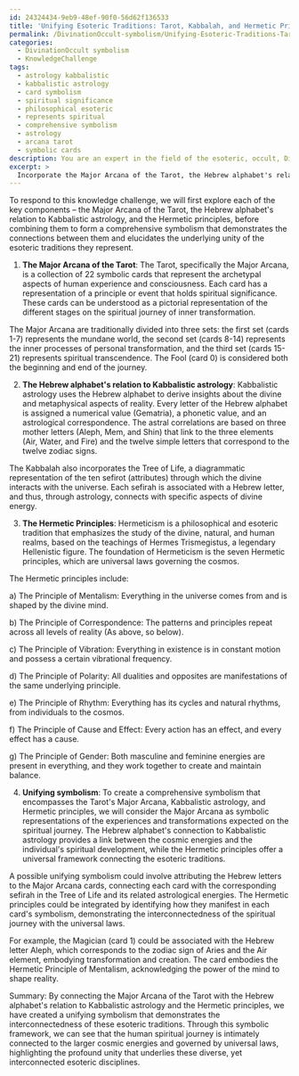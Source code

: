 ```yaml
---
id: 24324434-9eb9-48ef-90f0-56d62f136533
title: 'Unifying Esoteric Traditions: Tarot, Kabbalah, and Hermetic Principles'
permalink: /DivinationOccult-symbolism/Unifying-Esoteric-Traditions-Tarot-Kabbalah-and-Hermetic-Principles/
categories:
  - DivinationOccult symbolism
  - KnowledgeChallenge
tags:
  - astrology kabbalistic
  - kabbalistic astrology
  - card symbolism
  - spiritual significance
  - philosophical esoteric
  - represents spiritual
  - comprehensive symbolism
  - astrology
  - arcana tarot
  - symbolic cards
description: You are an expert in the field of the esoteric, occult, DivinationOccult symbolism and Education. You are a writer of tests, challenges, books and deep knowledge on DivinationOccult symbolism for initiates and students to gain deep insights and understanding from. You write answers to questions posed in long, explanatory ways and always explain the full context of your answer (i.e., related concepts, formulas, examples, or history), as well as the step-by-step thinking process you take to answer the challenges. Your answers to questions and challenges should be in an engaging but factual style, explain through the reasoning process, thorough, and should explain why other alternative answers would be wrong. Summarize the key themes, ideas, and conclusions at the end.
excerpt: > 
  Incorporate the Major Arcana of the Tarot, the Hebrew alphabet's relation to Kabbalistic astrology, and the Hermetic principles into a single comprehensive symbolism that demonstrates the connections between them and elucidates the underlying unity of the esoteric traditions they represent.
---
```

To respond to this knowledge challenge, we will first explore each of the key components – the Major Arcana of the Tarot, the Hebrew alphabet's relation to Kabbalistic astrology, and the Hermetic principles, before combining them to form a comprehensive symbolism that demonstrates the connections between them and elucidates the underlying unity of the esoteric traditions they represent.

1. **The Major Arcana of the Tarot**:
The Tarot, specifically the Major Arcana, is a collection of 22 symbolic cards that represent the archetypal aspects of human experience and consciousness. Each card has a representation of a principle or event that holds spiritual significance. These cards can be understood as a pictorial representation of the different stages on the spiritual journey of inner transformation.

The Major Arcana are traditionally divided into three sets: the first set (cards 1-7) represents the mundane world, the second set (cards 8-14) represents the inner processes of personal transformation, and the third set (cards 15-21) represents spiritual transcendence. The Fool (card 0) is considered both the beginning and end of the journey.

2. **The Hebrew alphabet's relation to Kabbalistic astrology**:
Kabbalistic astrology uses the Hebrew alphabet to derive insights about the divine and metaphysical aspects of reality. Every letter of the Hebrew alphabet is assigned a numerical value (Gematria), a phonetic value, and an astrological correspondence. The astral correlations are based on three mother letters (Aleph, Mem, and Shin) that link to the three elements (Air, Water, and Fire) and the twelve simple letters that correspond to the twelve zodiac signs.

The Kabbalah also incorporates the Tree of Life, a diagrammatic representation of the ten sefirot (attributes) through which the divine interacts with the universe. Each sefirah is associated with a Hebrew letter, and thus, through astrology, connects with specific aspects of divine energy.

3. **The Hermetic Principles**:
Hermeticism is a philosophical and esoteric tradition that emphasizes the study of the divine, natural, and human realms, based on the teachings of Hermes Trismegistus, a legendary Hellenistic figure. The foundation of Hermeticism is the seven Hermetic principles, which are universal laws governing the cosmos.

The Hermetic principles include:

a) The Principle of Mentalism: Everything in the universe comes from and is shaped by the divine mind.

b) The Principle of Correspondence: The patterns and principles repeat across all levels of reality (As above, so below).

c) The Principle of Vibration: Everything in existence is in constant motion and possess a certain vibrational frequency.

d) The Principle of Polarity: All dualities and opposites are manifestations of the same underlying principle.

e) The Principle of Rhythm: Everything has its cycles and natural rhythms, from individuals to the cosmos.

f) The Principle of Cause and Effect: Every action has an effect, and every effect has a cause.

g) The Principle of Gender: Both masculine and feminine energies are present in everything, and they work together to create and maintain balance.

4. **Unifying symbolism**:
To create a comprehensive symbolism that encompasses the Tarot's Major Arcana, Kabbalistic astrology, and Hermetic principles, we will consider the Major Arcana as symbolic representations of the experiences and transformations expected on the spiritual journey. The Hebrew alphabet's connection to Kabbalistic astrology provides a link between the cosmic energies and the individual's spiritual development, while the Hermetic principles offer a universal framework connecting the esoteric traditions.

A possible unifying symbolism could involve attributing the Hebrew letters to the Major Arcana cards, connecting each card with the corresponding sefirah in the Tree of Life and its related astrological energies. The Hermetic principles could be integrated by identifying how they manifest in each card's symbolism, demonstrating the interconnectedness of the spiritual journey with the universal laws.

For example, the Magician (card 1) could be associated with the Hebrew letter Aleph, which corresponds to the zodiac sign of Aries and the Air element, embodying transformation and creation. The card embodies the Hermetic Principle of Mentalism, acknowledging the power of the mind to shape reality.

Summary:
By connecting the Major Arcana of the Tarot with the Hebrew alphabet's relation to Kabbalistic astrology and the Hermetic principles, we have created a unifying symbolism that demonstrates the interconnectedness of these esoteric traditions. Through this symbolic framework, we can see that the human spiritual journey is intimately connected to the larger cosmic energies and governed by universal laws, highlighting the profound unity that underlies these diverse, yet interconnected esoteric disciplines.
